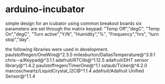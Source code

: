 # arduino-incubator
simple design for an icubator using common breakout boards
six parameters are set through the matrix keypad:
      "Temp Off","degC",
      "Temp On","degC",
      "Turn active","Y/N",
      "Humidity","%",
      "Frequency","hrs",
      "turn stop","day".
  

the following libraries were used in development.
	paulstoffregen/OneWire@^2.3.5
	milesburton/DallasTemperature@^3.9.1
	chris--a/Keypad@^3.1.1
	adafruit/RTClib@^1.12.5
	adafruit/DHT sensor library@^1.4.2
	paulstoffregen/TimerOne@^1.1
	sstaub/Ticker@^4.2.0
	marcoschwartz/LiquidCrystal_I2C@^1.1.4
	adafruit/Adafruit Unified Sensor@^1.1.4
